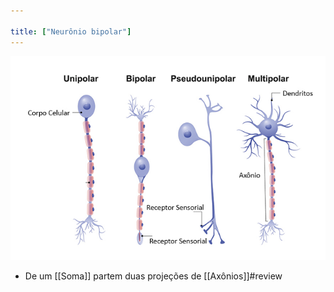 ```yaml
---

title: ["Neurônio bipolar"]
---
```

![Pasted image 20210416171407.png](Pasted%20image%2020210416171407.png)
+ De um [[Soma]] partem duas projeções de [[Axônios]]#review 
